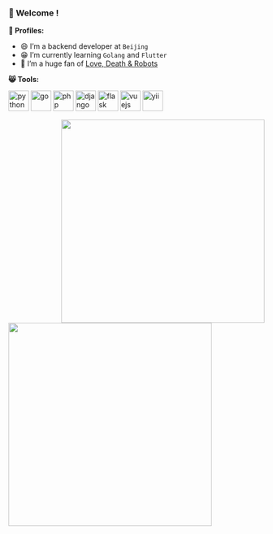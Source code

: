 ### 👋 Welcome !


**🌈 Profiles:**


- :smile: I’m a backend developer at `Beijing`
- :grin: I’m currently learning `Golang` and `Flutter`
- :movie_camera: I’m a huge fan of [Love, Death & Robots](https://zh.wikipedia.org/wiki/Love,_Death_%26_Robots)


**:smile_cat:  Tools:**

<p align="left">
<img src="https://devicons.github.io/devicon/devicon.git/icons/python/python-original.svg" alt="python" width="40" height="40"/>
<img src="https://devicons.github.io/devicon/devicon.git/icons/go/go-original.svg" alt="go" width="40" height="40"/>
<img src="https://devicons.github.io/devicon/devicon.git/icons/php/php-original.svg" alt="php" width="40" height="40"/>
<img src="https://devicons.github.io/devicon/devicon.git/icons/django/django-original.svg" alt="django" width="40" height="40"/>
<img src="https://www.vectorlogo.zone/logos/pocoo_flask/pocoo_flask-icon.svg" alt="flask" width="40" height="40"/>
<img src="https://devicons.github.io/devicon/devicon.git/icons/vuejs/vuejs-original-wordmark.svg" alt="vuejs" width="40" height="40"/>
<img src="https://devicons.github.io/devicon/devicon.git/icons/yii/yii-original.svg" alt="yii" width="40" height="40"/>
</p>




<img align="right" src="https://github-readme-stats.vercel.app/api?username=landybird&show_icons=true&icon_color=000000&text_color=000000&bg_color=ffffff&hide_title=false&title_color=000000" width="400" />
<img align="left" src="https://truth.bahamut.com.tw/s01/201908/bc1a4ad718a96733ba4786efd8f49a71.JPG" width="400" />

